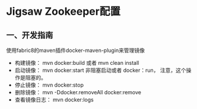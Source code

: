 # Jigsaw Zookeeper配置

## 一、开发指南

使用fabric8的maven插件docker-maven-plugin来管理镜像
- 构建镜像：       mvn docker:build 或者 mvn clean install
- 启动镜像：       mvn docker:start 非阻塞启动或者 docker：run， 注意，这个操作是阻塞的。 
- 停止镜像：       mvn docker:stop  
- 删除镜像：       mvn -Ddocker.removeAll docker:remove  
- 查看镜像日志：    mvn docker:logs 
